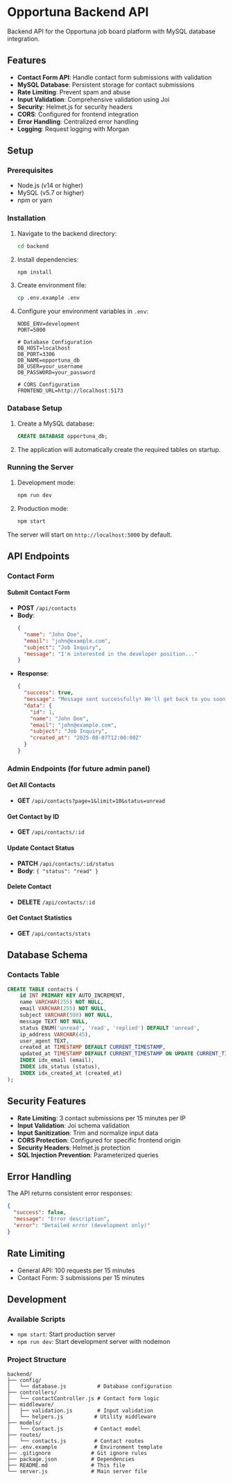 # Opportuna Backend API

Backend API for the Opportuna job board platform with MySQL database integration.

## Features

- **Contact Form API**: Handle contact form submissions with validation
- **MySQL Database**: Persistent storage for contact submissions
- **Rate Limiting**: Prevent spam and abuse
- **Input Validation**: Comprehensive validation using Joi
- **Security**: Helmet.js for security headers
- **CORS**: Configured for frontend integration
- **Error Handling**: Centralized error handling
- **Logging**: Request logging with Morgan

## Setup

### Prerequisites

- Node.js (v14 or higher)
- MySQL (v5.7 or higher)
- npm or yarn

### Installation

1. Navigate to the backend directory:
   ```bash
   cd backend
   ```

2. Install dependencies:
   ```bash
   npm install
   ```

3. Create environment file:
   ```bash
   cp .env.example .env
   ```

4. Configure your environment variables in `.env`:
   ```env
   NODE_ENV=development
   PORT=5000
   
   # Database Configuration
   DB_HOST=localhost
   DB_PORT=3306
   DB_NAME=opportuna_db
   DB_USER=your_username
   DB_PASSWORD=your_password
   
   # CORS Configuration
   FRONTEND_URL=http://localhost:5173
   ```

### Database Setup

1. Create a MySQL database:
   ```sql
   CREATE DATABASE opportuna_db;
   ```

2. The application will automatically create the required tables on startup.

### Running the Server

1. Development mode:
   ```bash
   npm run dev
   ```

2. Production mode:
   ```bash
   npm start
   ```

The server will start on `http://localhost:5000` by default.

## API Endpoints

### Contact Form

#### Submit Contact Form
- **POST** `/api/contacts`
- **Body**:
  ```json
  {
    "name": "John Doe",
    "email": "john@example.com",
    "subject": "Job Inquiry",
    "message": "I'm interested in the developer position..."
  }
  ```
- **Response**:
  ```json
  {
    "success": true,
    "message": "Message sent successfully! We'll get back to you soon.",
    "data": {
      "id": 1,
      "name": "John Doe",
      "email": "john@example.com",
      "subject": "Job Inquiry",
      "created_at": "2025-08-07T12:00:00Z"
    }
  }
  ```

### Admin Endpoints (for future admin panel)

#### Get All Contacts
- **GET** `/api/contacts?page=1&limit=10&status=unread`

#### Get Contact by ID
- **GET** `/api/contacts/:id`

#### Update Contact Status
- **PATCH** `/api/contacts/:id/status`
- **Body**: `{ "status": "read" }`

#### Delete Contact
- **DELETE** `/api/contacts/:id`

#### Get Contact Statistics
- **GET** `/api/contacts/stats`

## Database Schema

### Contacts Table

```sql
CREATE TABLE contacts (
    id INT PRIMARY KEY AUTO_INCREMENT,
    name VARCHAR(255) NOT NULL,
    email VARCHAR(255) NOT NULL,
    subject VARCHAR(500) NOT NULL,
    message TEXT NOT NULL,
    status ENUM('unread', 'read', 'replied') DEFAULT 'unread',
    ip_address VARCHAR(45),
    user_agent TEXT,
    created_at TIMESTAMP DEFAULT CURRENT_TIMESTAMP,
    updated_at TIMESTAMP DEFAULT CURRENT_TIMESTAMP ON UPDATE CURRENT_TIMESTAMP,
    INDEX idx_email (email),
    INDEX idx_status (status),
    INDEX idx_created_at (created_at)
);
```

## Security Features

- **Rate Limiting**: 3 contact submissions per 15 minutes per IP
- **Input Validation**: Joi schema validation
- **Input Sanitization**: Trim and normalize input data
- **CORS Protection**: Configured for specific frontend origin
- **Security Headers**: Helmet.js protection
- **SQL Injection Prevention**: Parameterized queries

## Error Handling

The API returns consistent error responses:

```json
{
  "success": false,
  "message": "Error description",
  "error": "Detailed error (development only)"
}
```

## Rate Limiting

- General API: 100 requests per 15 minutes
- Contact Form: 3 submissions per 15 minutes

## Development

### Available Scripts

- `npm start`: Start production server
- `npm run dev`: Start development server with nodemon

### Project Structure

```
backend/
├── config/
│   └── database.js          # Database configuration
├── controllers/
│   └── contactController.js # Contact form logic
├── middleware/
│   ├── validation.js        # Input validation
│   └── helpers.js          # Utility middleware
├── models/
│   └── Contact.js          # Contact model
├── routes/
│   └── contacts.js         # Contact routes
├── .env.example            # Environment template
├── .gitignore             # Git ignore rules
├── package.json           # Dependencies
├── README.md              # This file
└── server.js              # Main server file
```
